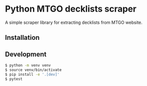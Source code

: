 # Python MTGO decklists scraper

A simple scraper library for extracting decklists from MTGO website.

## Installation

## Development

```bash
$ python -m venv venv
$ source venv/bin/activate
$ pip install -e '.[dev]'
$ pytest
```
